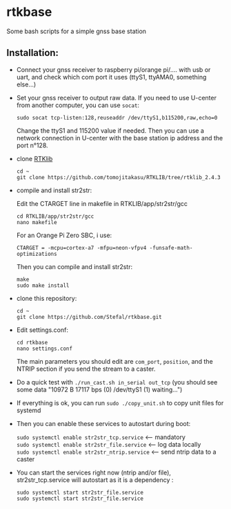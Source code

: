 # rtkbase

Some bash scripts for a simple gnss base station

## Installation: 

+ Connect your gnss receiver to raspberry pi/orange pi/.... with usb or uart, and check which com port it uses (ttyS1, ttyAMA0, something else...)

+ Set your gnss receiver to output raw data. If you need to use U-center from another computer, you can use `socat`:

   ``sudo socat tcp-listen:128,reuseaddr /dev/ttyS1,b115200,raw,echo=0``
   
   Change the ttyS1 and 115200 value if needed. Then you can use a network connection in U-center with the base station ip address and the port n°128.

+ clone [RTKlib](https://github.com/tomojitakasu/RTKLIB/tree/rtklib_2.4.3)

   ```
   cd ~
   git clone https://github.com/tomojitakasu/RTKLIB/tree/rtklib_2.4.3
   ```

+ compile and install str2str:

   Edit the CTARGET line in makefile in RTKLIB/app/str2str/gcc
   
   ```
   cd RTKLIB/app/str2str/gcc
   nano makefile
   ```
   
   For an Orange Pi Zero SBC, i use:
   
   ``CTARGET = -mcpu=cortex-a7 -mfpu=neon-vfpv4 -funsafe-math-optimizations``
   
   Then you can compile and install str2str:
   
   ```  
   make
   sudo make install
   ```

+ clone this repository:

   ```
   cd ~
   git clone https://github.com/Stefal/rtkbase.git
   ```

+ Edit settings.conf:

   ```
   cd rtkbase
   nano settings.conf
   ```

   The main parameters you should edit are `com_port`, `position`, and the NTRIP section if you send the stream to a caster.

+ Do a quick test with ``./run_cast.sh in_serial out_tcp``   (you should see some data "10972 B   17117 bps (0) /dev/ttyS1 (1) waiting...")

+ If everything is ok, you can run ``sudo ./copy_unit.sh`` to copy unit files for systemd

+ Then you can enable these services to autostart during boot:  

   ``sudo systemctl enable str2str_tcp.service``  <-- mandatory  
   ``sudo systemctl enable str2str_file.service`` <-- log data locally  
   ``sudo systemctl enable str2str_ntrip.service`` <-- send ntrip data to a caster
   
+ You can start the services right now (ntrip and/or file), str2str_tcp.service will autostart as it is a dependency :

  ``sudo systemctl start str2str_file.service``  
  ``sudo systemctl start str2str_file.service``  
